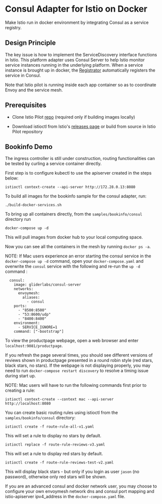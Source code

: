 # Consul Adapter for Istio on Docker

Make Istio run in docker environment by integrating Consul as a service registry.

## Design Principle

The key issue is how to implement the ServiceDiscovery interface functions in Istio.
This platform adapter uses Consul Server to help Istio monitor service instances running in the underlying platform.
When a service instance is brought up in docker, the [Registrator](http://gliderlabs.github.io/registrator/latest/)
automatically registers the service in Consul.

Note that Istio pilot is running inside each app container so as to coordinate Envoy and the service mesh.

## Prerequisites

 * Clone Istio Pilot [repo](https://github.com/istio/pilot) (required only if building images locally)

 * Download istioctl from Istio's [releases page](https://github.com/istio/istio/releases) or build from
 source in Istio Pilot repository

## Bookinfo Demo

The ingress controller is still under construction, routing functionalities can be tested by curling a service container directly.

First step is to configure kubectl to use the apiserver created in the steps below:

```
istioctl context-create --api-server http://172.28.0.13:8080
```

To build all images for the bookinfo sample for the consul adapter, run:

  ```
  ./build-docker-services.sh
  ```

To bring up all containers directly, from the `samples/bookinfo/consul` directory run

  ```
  docker-compose up -d
  ```

This will pull images from docker hub to your local computing space.

Now you can see all the containers in the mesh by running `docker ps -a`.

NOTE: If Mac users experience an error starting the consul service in the `docker-compose up -d` command, 
open your `docker-compose.yaml` and overwrite the `consul` service with the following and re-run the `up -d` command :
```
  consul:
    image: gliderlabs/consul-server
    networks:
      envoymesh:
        aliases:
          - consul
    ports:
      - "8500:8500"
      - "53:8600/udp"
      - "8400:8400"
    environment:
      - SERVICE_IGNORE=1
    command: ["-bootstrap"]
```

To view the productpage webpage, open a web browser and enter `localhost:9081/productpage`.  

If you refresh the page several times, you should see different versions of reviews shown in productpage presented in a round robin style (red stars, black stars, no stars). If the webpage is not displaying properly, you may need to run `docker-compose restart discovery` to resolve a timing issue during start up.

NOTE: Mac users will have to run the following commands first prior to creating a rule:

```
istioctl context-create --context mac --api-server http://localhost:8080
```

You can create basic routing rules using istioctl from the `samples/bookinfo/consul` directory:

```
istioctl create -f route-rule-all-v1.yaml
```

This will set a rule to display no stars by default.

```
istioctl replace -f route-rule-reviews-v3.yaml
```

This will set a rule to display red stars by default.

```
istioctl create -f route-rule-reviews-test-v2.yaml
```

This will display black stars - but only if you login as user `jason` (no password), otherwise only red stars will be shown.

If you are an advanced consul and docker network user, you may choose to configure your own envoymesh network dns and consul port mapping and istio-apiserver ipv4_address in the `docker-compose.yaml` file.
